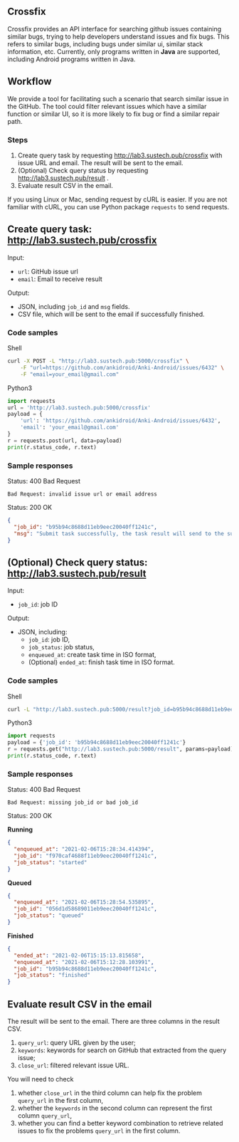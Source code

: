 ## Crossfix

Crossfix provides an API interface for searching github issues containing similar bugs, trying to help developers understand issues and fix bugs. This refers to similar bugs, including bugs under similar ui, similar stack information, etc. Currently, only programs written in **Java** are supported, including Android programs written in Java.

## Workflow
We provide a tool for facilitating such a scenario that search similar issue in the GitHub. The tool could filter relevant issues which have a similar function or similar UI, so it is more likely to fix bug or find a similar repair path.

### Steps

1. Create query task by requesting http://lab3.sustech.pub/crossfix with issue URL and email. The result will be sent to the email.
2. (Optional) Check query status by requesting http://lab3.sustech.pub/result .
3. Evaluate result CSV in the email.

If you using Linux or Mac, sending request by cURL is easier. If you are not familiar with cURL, you can use Python package `requests` to send requests.

## Create query task: http://lab3.sustech.pub/crossfix

Input:
* `url`: GitHub issue url
* `email`: Email to receive result

Output:
* JSON, including `job_id` and `msg` fields.
* CSV file, which will be sent to the email if successfully finished.

### Code samples
Shell

```bash
curl -X POST -L "http://lab3.sustech.pub:5000/crossfix" \
    -F "url=https://github.com/ankidroid/Anki-Android/issues/6432" \
    -F "email=your_email@gmail.com"
```

Python3
```python
import requests
url = 'http://lab3.sustech.pub:5000/crossfix'
payload = {
    'url': 'https://github.com/ankidroid/Anki-Android/issues/6432',
    'email': 'your_email@gmail.com'
}
r = requests.post(url, data=payload)
print(r.status_code, r.text)
```

### Sample responses

Status: 400 Bad Request

```
Bad Request: invalid issue url or email address
```

Status: 200 OK

```json
{
  "job_id": "b95b94c8688d11eb9eec20040ff1241c", 
  "msg": "Submit task successfully, the task result will send to the submitted email(your_email@gmail.com)."
}
```


## (Optional) Check query status: http://lab3.sustech.pub/result

Input:
* `job_id`: job ID

Output:
* JSON, including:
  * `job_id`: job ID,
  * `job_status`: job status,
  * `enqueued_at`: create task time in ISO format,
  * (Optional) `ended_at`: finish task time in ISO format.

### Code samples
Shell

```bash
curl -L "http://lab3.sustech.pub:5000/result?job_id=b95b94c8688d11eb9eec20040ff1241c"
```

Python3
```python
import requests
payload = {'job_id': 'b95b94c8688d11eb9eec20040ff1241c'}
r = requests.get("http://lab3.sustech.pub:5000/result", params=payload)
print(r.status_code, r.text)
```

### Sample responses

Status: 400 Bad Request

```
Bad Request: missing job_id or bad job_id
```

Status: 200 OK

**Running**

```json
{
  "enqueued_at": "2021-02-06T15:28:34.414394", 
  "job_id": "f970caf4688f11eb9eec20040ff1241c", 
  "job_status": "started"
}
```

**Queued**

```json
{
  "enqueued_at": "2021-02-06T15:28:54.535895", 
  "job_id": "056d1d58689011eb9eec20040ff1241c", 
  "job_status": "queued"
}
```

**Finished**

```json
{
  "ended_at": "2021-02-06T15:15:13.815658", 
  "enqueued_at": "2021-02-06T15:12:28.103991", 
  "job_id": "b95b94c8688d11eb9eec20040ff1241c", 
  "job_status": "finished"
}
```

## Evaluate result CSV in the email

The result will be sent to the email. There are three columns in the result CSV.

1. `query_url`: query URL given by the user;
2. `keywords`: keywords for search on GitHub that extracted from the query issue;
3. `close_url`: filtered relevant issue URL.

You will need to check

1. whether `close_url` in the third column can help fix the problem `query_url` in the first column,
2. whether the `keywords` in the second column can represent the first column `query_url`, 
3. whether you can find a better keyword combination to retrieve related issues to fix the problems `query_url` in the first column.

